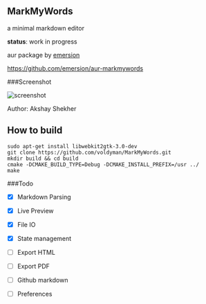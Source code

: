 MarkMyWords
-------------------

a minimal markdown editor

**status**: work in progress

aur package by [emersion](https://github.com/emersion)

https://github.com/emersion/aur-markmywords


###Screenshot

![screenshot](https://github.com/voldyman/MarkMyWords/raw/master/screenshots/screenshot-2015-1-4.png)

Author: Akshay Shekher

## How to build
    sudo apt-get install libwebkit2gtk-3.0-dev 
    git clone https://github.com/voldyman/MarkMyWords.git
    mkdir build && cd build 
    cmake -DCMAKE_BUILD_TYPE=Debug -DCMAKE_INSTALL_PREFIX=/usr ../
    make


###Todo

- [x] Markdown Parsing
- [x] Live Preview
- [x] File IO
- [x] State management
- [ ] Export HTML
- [ ] Export PDF
- [ ] Github markdown
- [ ] Preferences

